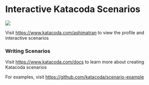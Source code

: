 # Interactive Katacoda Scenarios

[![](http://shields.katacoda.com/katacoda/ashimatran/count.svg)](https://www.katacoda.com/ashimatran "Get your profile on Katacoda.com")

Visit https://www.katacoda.com/ashimatran to view the profile and interactive scenarios

### Writing Scenarios
Visit https://www.katacoda.com/docs to learn more about creating Katacoda scenarios

For examples, visit https://github.com/katacoda/scenario-example
